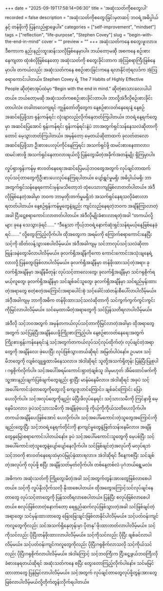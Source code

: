 +++
date = "2025-09-19T17:58:14+06:30"
title = 'အဆုံးသတ်ကိုစတွေးပါ'
recorded = false
description = "အဆုံးသတ်ကိုစတွေးခြင်းမှတဆင့် ဘဝရဲ့အဓိပ္ပါယ်နှင့် တန်ဖိုးကို ပြန်လည်ရှာဖွေပါ။"
categories = ["self-improvement", "mindset"]
tags = ["reflection", "life-purpose", "Stephen Covey"]
slug = "begin-with-the-end-in-mind"
cover = ""
preview = ""
+++
အဆုံးသတ်ကနေ စတွေးဖူးလား။ ဒီစကားက နည်းနည်းထူးဆန်းသလိုဖြစ်နေမှာပါ။ ဘယ်တော့မဆို အစကနေ စဉ်းစားနေကျတာ ထုံးစံလိုဖြစ်နေတော့ အဆုံးသတ်ကို စတွေးခိုင်းတာက အံ့သြစရာကြီးဖြစ်နေမှာပါ။ တကယ်လည်း အဆုံးသတ်ကနေ စစဉ်းစားခြင်းကနေ ရလာနိုင်တဲ့ရလဒ်က အံ့သြစရာကောင်းပါတယ်။
Stephen Covey ရဲ့ The 7 Habits of Highly Effective People ဆိုတဲ့စာအုပ်ထဲမှာ “Begin with the end in mind.” ဆိုတဲ့စာသားလေးပါပါတယ်။ ဘယ်တော့မဆို အဆုံးသတ်ကစစဉ်းစားခိုင်းတာပါ။ ဘာလို့အဲဒီလိုစဉ်းစားခိုင်းတာပါလဲ။
တခါတလေကျရင် ကျွန်တော်တို့တွေက နေ့စဉ်စားဝတ်နေရေးနဲ့ နေ့စဉ်အဆင်ပြေဖို့သာ ရုန်းကန်ရင်း လုံးချာလည်လိုက်နေတတ်ကြပါတယ်။ ဘဝရဲ့နေ့ရက်တွေမှာ အဆင်ပြေအောင် ရုန်းကန်ရင်း ရုန်းကန်ရင်းနဲ့ပဲ ဘာအတွက်ရှင်သန်နေသလဲဆိုတာကိုတောင် မေ့သွားတတ်ကြပါတယ်။ အမှန်တော့ မေ့တယ်ဆိုတာထက် ခုလတ်တလော အဆင်ပြေဖို့သာ ဦးစားပေးလုပ်ကိုင်နေကြရင်း အသက်ရှင်ဖို့ ထမင်းစားနေတာလား၊ ထမင်းစားဖို့ အသက်ရှင်နေတာလားရယ်လို့ ပြန်တွေးမိတဲ့အခိုက်အတန့်မျိုး ရှိကြမှာပါ။

လှုပ်ရှားရုန်းကန်မှ စားဝတ်နေရေးအဆင်ပြေမယ့်ဘဝတွေအတွက် လုပ်ချင်တာထက် လုပ်သင့်တာတွေကိုဦးစားပေးလုပ်နေကြရပါတယ်။ ပျော်ရွှင်မှုမရှိ၊ အဓိပ္ပါယ်မရှိ၊ ဘာအတွက်ရှင်သန်နေရကောင်းမှန်းမသိတော့ဘဲ ထုံပေသားကျဖြစ်လာတတ်ပါတယ်။ အဲဒီလိုဖြစ်နေတဲ့အခါမှာ ဘဝက ဘာမှတိုးတက်မှုမရှိဘဲ အသက်ရှင်နေရသလိုခံစားလာရတတ်ပါတယ်။
နေ့စဉ်ရုန်းကန်မှုတွေနဲ့ချည်း ကျင်လည်နေရတဲ့ဘဝက အချိန်ကြာလာတဲ့အခါ ငြီးငွေ့စရာကောင်းလာတတ်ပါတယ်။ အဲဒီလိုမျိုးခံစားလာရတဲ့အခါ “တကယ်လို့များ ခုနေ သေသွားခဲ့ရင်……” “ဒီနေ့သာ ကိုယ့်ဘဝရဲ့နောက်ဆုံးရှင်သန်ရမယ့်နေ့ဖြစ်နေခဲ့ရင်…….” လို့တွေးကြည့်လိုက်ပါ။ ထိုအတွေးက အရမ်းကို ကြောက်စရာကောင်းနေပြီး သင့်ကို ထိတ်လန့်သွားစေပါလိမ့်မယ်။ အဲဒီအခါကျမှ သင်ဘာလုပ်သင့်သလဲဆိုတာ ဗြုန်းခနဲတွေးမိလာပါလိမ့်မယ်။ ခုလက်ရှိအချိန်ကိုကော ကောင်းကောင်းအသုံးချနေရဲ့လားလို့ ပြန်တွေးဖြစ်လာပါလိမ့်မယ်။ ခုလက်ရှိအချိန်မှာ တန်ဖိုးထားသင့်တဲ့အရာ၊ ခုလက်ရှိအချိန်မှာ အချိန်မီတုန်း လုပ်သင့်တာလေးတွေ၊ ခုလက်ရှိအချိန်မှာ သင်ဂရုစိုက်ရမယ့်လူတွေ၊ ခုလက်ရှိအချိန်မှာ သင်ချစ်ခင်သူတွေ၊ ခုလက်ရှိအချိန်မှာ သင်ရည်မှန်းထားတဲ့အရာတွေ စတဲ့စတဲ့အကြောင်းအရာပေါင်းစုံ သင့်ခေါင်းထဲတန်းစီပေါ်လာပါလိမ့်မယ်။ အဲဒီ့အခါကျမှ ဘာကိုအဓိက တန်ဖိုးထားသင့်သလဲဆိုတာကို သင်ကွက်ကွက်ကွင်းကွင်းကိုမြင်လာပါလိမ့်မယ်။ သင်မေ့ထားမိတဲ့အရာတွေကို သင်ပြန်သတိရလာပါလိမ့်မယ်။

အဲဒီလို သင့်ဘဝအတွက် အမှန်တကယ်လုပ်သင့်တာကိုမြင်လာတဲ့အခါမှာ ထိုအရာတွေအတွက် သင်ပြန်ပြီးအချိန်ပေးဖို့ကြိုးစားကြည့်ပါ။ နေ့စဉ်စားဝတ်နေရေးအတွက် ကြိုးစားရုန်းကန်နေရင်းနဲ့ သင့်အတွက်တကယ်လုပ်သင့်လုပ်ထိုက်တဲ့၊ လုပ်ချင်တဲ့အရာတွေကို အချိန်လေး ဖဲ့ပေးပြီး လုပ်ဖြစ်သွားတယ်ဆိုရင် အမြတ်ပါပဲနော်။ ဥပမာ။ သင့်မိဘတွေကို လျစ်လျူရှုထားမိနေသလား။ အဲဒါဆိုရင် သူတို့အသက်ရှိတုန်း ပြန်ပြီးပြုစုပါ ၊ ဂရုစိုက်လိုက်ပါ။ သင့်အပေါ်အရမ်းကောင်းရှာတဲ့ချစ်သူ ဒါမှမဟုတ် အိမ်ထောင်ဖက်ကို သူ့အားနည်းချက်ပြစ်ချက်တွေချည်း ရှာပြီး မာန်မဲနေမိလား။ အဲဒါဆိုရင် အခုပဲ သင့်အပေါ်ကောင်းခဲ့တာတွေကိုတွေးလို့ ကျေးဇူးတင်ကြောင်း၊ ချစ်ခင်ကြောင်း ပြောပေးလိုက်ပါ။ သင့်အလုပ်တွေကိုချည်း မဲပြီးဖိလုပ်နေရင်း သင့်သားသမီးကို ကြင်နာဖို့ မေ့နေမိသလား၊ ခုပဲသင့်သားသမီးကို အချိန်ဖဲ့ပေးဖို့ ကိုယ့်ကိုကိုယ်သတိပေးလိုက်ပါ။ တကယ်အချိန်ပေးဖြစ်အောင် ပေးလိုက်ပါ။ သင့်အပေါ်မကောင်းတဲ့သူတွေအကြောင်းကိုချည်းတွေးပြီး သင့်ဘဝရဲ့နေ့ရက်တိုင်းကို နာကျင်မှုတွေနဲ့ဖြတ်သန်းနေမိလား။ အချိန်တွေနှမြောစရာကောင်းပါတယ်နော်။ ခုပဲ သင့်အပေါ်မကောင်းသူတွေကို မေ့ပစ်ပြီး သင့်အပေါ်ကောင်းတဲ့သူတွေနဲ့ပျော်ပျော်နေလိုက်ပါ။ သင်ဖြစ်ချင်တဲ့အလုပ်ကို မလုပ်ရဘဲ သင့်ဘဝကို စားဝတ်နေရေးထဲမှာပဲမြုပ်နှံထားရလား။ အဲဒါဆိုရင် ဒီနေ့ကစပြီး သင်ချစ်တဲ့အလုပ်ကို လုပ်ဖို့ စပြီး အချိန်သတ်မှတ်လိုက်ပါ။ တစ်နေ့တစ်လံ ပုဂံဘယ်ရွေ့မလဲ။

အဓိကက အဆုံးသတ်ကို ကြိုတွေးမိတဲ့အခါ သင့်အတွက်တွန်းအားတွေဖြစ်လာစေပါတယ်။ သင့်ကို လှုပ်နိုးလိုက်သလို နိုးထစေပါတယ်။ ထိုအတွေးကြောင့်သင်လုပ်ချင်နေတာတွေ လုပ်သင့်တာတွေကို ပြန်သတိရလာစေပါတယ်။ ပြန်ပြီး စလုပ်ဖြစ်လာစေပါတယ်။ စလုပ်ဖြစ်လာတဲ့နောက်တော့ ရေရှည်ဆက်လုပ်ဖြစ်သွားတဲ့အခါ သင်ဖြစ်ချင်တဲ့အရာတွေ၊ သင်မှန်းထားတာတွေ ဖြေးဖြေးချင်းဖြစ်လာနိုင်ပါလိမ့်မယ်။ သင့်ပတ်ဝန်းကျင်ကလူတွေကိုလည်း သင်အသက်ရှိနေုတုန်းမှာ ပိုတနု်ဖိုးထားတတ်လာပါလိမ့်မယ်။ သင့်ကိုသင်လည်း ပိုပြီးတန်ဖိုးထားလာပါလိမ့်မယ်။ သင့်ကိုသင်လည်း ပိုပြီး ချစ်ခင်လာပါလိမ့်မယ်။ သင့်ပတ်ဝန်းကျင်ကလူတွေကိုလည်း ပိုပြီးဂရုစိုက်လာသလို သင့်ကိုယ်သင်လည်း ပိုပြီးဂရုစိုက်လာပါလိမ့်မယ်။
အဲဒါကြောင့် သင့်ဘဝကြီးက ငြီးငွေ့ဖွယ်ဘဝကြီးလိုခံစားနေရတယ်ဆိုရင် အဆုံးသတ်ကနေ စပြီး တွေးတောကြည့်လိုက်ပါနော်။ သင်မမြင်ထားတာတွေ ပြန်မြင်လာပါလိမ့်မယ်။ သင့်အတွက် လုပ်ချင်တာတွေလုပ်ဖို့တွန်းအားတွေဖြစ်လာပါလိမ့်မယ်လို့တိုက်တွန်းလိုက်ရပါတယ်။